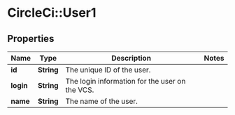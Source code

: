 # CircleCi::User1

## Properties
Name | Type | Description | Notes
------------ | ------------- | ------------- | -------------
**id** | **String** | The unique ID of the user. | 
**login** | **String** | The login information for the user on the VCS. | 
**name** | **String** | The name of the user. | 


